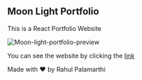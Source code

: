 ## Moon Light Portfolio

This is a React Portfolio Website

![Moon-light-portfolio-preview](https://github.com/Rahul-Palamarthi/moon-light-portfolio/tree/main/src/assets/images/moon-light-portfolio-preview.png)

You can see the website by clicking the [link](https://moon-light-portfolio.onrender.com "moon-light-portfolio")

Made with ❤️ by Rahul Palamarthi

